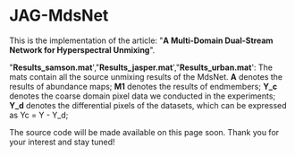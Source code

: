 # JAG-MdsNet
This is the implementation of the article: "**A Multi-Domain Dual-Stream Network for Hyperspectral Unmixing**".

"**Results_samson.mat**',"**Results_jasper.mat**',"**Results_urban.mat**':
The mats contain all the source unmixing results of the MdsNet.
**A** denotes the results of abundance maps;
**M1** denotes the results of endmembers;
**Y_c** denotes the coarse domain pixel data we conducted in the experiments;
**Y_d** denotes the differential pixels of the datasets, which can be expressed as Yc = Y - Y_d;

The source code will be made available on this page soon. Thank you for your interest and stay tuned!
